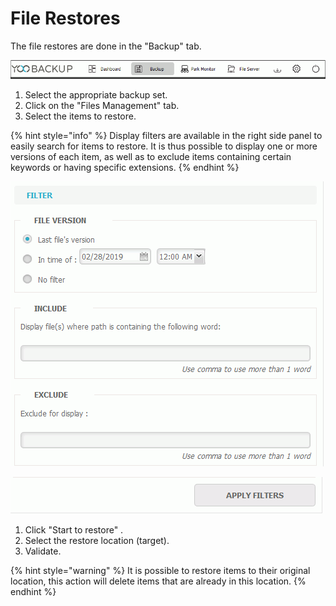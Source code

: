# File Restores

The file restores are done in the "Backup" tab.

![](../.gitbook/assets/menu_backup%20%282%29.gif)

1. Select the appropriate backup set.
2. Click on the "Files Management" tab.
3. Select the items to restore.

{% hint style="info" %}
Display filters are available in the right side panel to easily search for items to restore. It is thus possible to display one or more versions of each item, as well as to exclude items containing certain keywords or having specific extensions.
{% endhint %}

![](../.gitbook/assets/filters_files_manag.gif)

![](../.gitbook/assets/filters_files_manag2.gif)

1. Click "Start to restore" .
2. Select the restore location \(target\). 
3. Validate.

{% hint style="warning" %}
It is possible to restore items to their original location, this action will delete items that are already in this location. 
{% endhint %}




